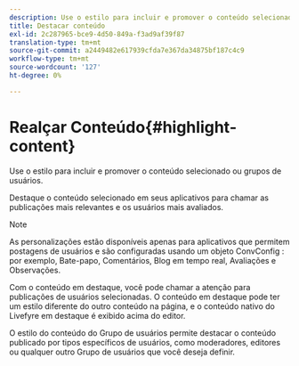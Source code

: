 ```yaml
---
description: Use o estilo para incluir e promover o conteúdo selecionado ou grupos de usuários.
title: Destacar conteúdo
exl-id: 2c287965-bce9-4d50-849a-f3ad9af39f87
translation-type: tm+mt
source-git-commit: a2449482e617939cfda7e367da34875bf187c4c9
workflow-type: tm+mt
source-wordcount: '127'
ht-degree: 0%

---
```


# Realçar Conteúdo{#highlight-content}

Use o estilo para incluir e promover o conteúdo selecionado ou grupos de usuários.

Destaque o conteúdo selecionado em seus aplicativos para chamar as publicações mais relevantes e os usuários mais avaliados.

>[!NOTE]
>
>As personalizações estão disponíveis apenas para aplicativos que permitem postagens de usuários e são configuradas usando um objeto ConvConfig : por exemplo, Bate-papo, Comentários, Blog em tempo real, Avaliações e Observações.

Com o conteúdo em destaque, você pode chamar a atenção para publicações de usuários selecionadas. O conteúdo em destaque pode ter um estilo diferente do outro conteúdo na página, e o conteúdo nativo do Livefyre em destaque é exibido acima do editor.

O estilo do conteúdo do Grupo de usuários permite destacar o conteúdo publicado por tipos específicos de usuários, como moderadores, editores ou qualquer outro Grupo de usuários que você deseja definir.
